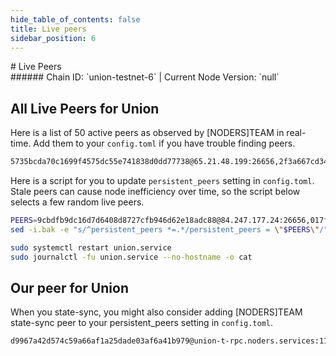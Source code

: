 ```yaml
---
hide_table_of_contents: false
title: Live peers
sidebar_position: 6
---
```


<div class="h1-with-icon icon-union">
# Live Peers
</div>
###### Chain ID: `union-testnet-6` | Current Node Version: `null`

## All Live Peers for Union
Here is a list of 50 active peers as observed by [NODERS]TEAM in real-time. Add them to your `config.toml` if you have trouble finding peers.

```bash
5735bcda70c1699f4575dc55e741838d0dd77738@65.21.48.199:26656,2f3a667cd348d694c2800b5625a44caa527e92a6@65.108.132.163:26656,90abee992c93064fe52549c3b4714ada4706676c@144.217.211.107:26656,a810b26f869fedf9b604304bd79466e939f149d9@65.109.68.87:27656,9f591758d3d9b23ffdca11e22fa030f678566c4e@88.99.3.158:24656,c778da65696e032ff92375c9b3a296d54fa89126@195.201.245.178:56076,56e5fe1d2da0a1ece4e38a511a3877293ee71c38@65.109.36.231:41656,64a2af7138b10951fd8869e1c024a11285b8f798@123.138.66.165:17156,345cac8998d59baa496fed23ef267210a1cb1ec5@65.109.70.45:34656,31631b522a339a41172cac7b89570072d68aa057@18.225.234.210:26656,2812a4ae3ebfba02973535d05d2bbcc80b7d215f@65.108.231.124:23656,b2f2c6ba26958a1daf5838dee130fe0f0d75518d@34.171.89.160:26656,467a9fd173db29d0883fa087473ff90c1f44eb3c@51.161.128.31:26656,cf73a8aca5ca1c08bbe65f7e0d987a226068fb89@162.250.127.226:41156,01fe0f9e6e3f3a82f51ebfa0f82d9cab66b224ae@95.217.107.96:26256,fc7f23504967a57f8aef4a18c81017eac622f9ba@37.27.37.88:26656,5759960e0bde8181d0556736cf6a2c959757eb9d@65.109.30.37:14656,174ec34248725efd678213edac568c7aae00ceb8@45.136.40.26:17156,b92549a37808010b5b753c04c8c36b7bbbcaa486@65.109.92.26:26656,a0e32aff7707fda85ff87fa8ea6f93d3196984aa@188.40.66.173:24656,7c4b0c65faff3800652a4c042f8b74ca4ca5a184@37.60.232.89:26656,e6e14a51bba7460af1948a77a88a3c16ae11365d@37.252.184.231:26656,13308ee0667231fc966ead1b8d14857043e25b4f@123.138.66.163:17156,a1dd58a735c466d56d7c097f60cd2448bf46c8b6@84.46.245.222:17156,534ccd5f0a2a4be3ee9dc9c305c16186079d89e3@195.14.6.2:26656,0c93a2ec330b9c291cce2fa992fb7b11813f9aa7@65.108.12.253:19007,017f2c708749c0a789e794f16face1b9662c63d0@23.111.23.233:16656,4677e8151cbed3996610002daa843eff025aaa05@89.58.32.218:27720,e53fb8078290d9933abec7c3265e45d94ee16f56@161.97.132.116:17156,9eb56cb3016c7aae59f8f67b890d1d21c04fa383@109.205.182.125:17156,7e73b4b0713cbf4c2bc2f8dabf5e5dd3db997599@89.58.10.135:17156,6b05756213516ee425022eef3dec0acb8b6cff8d@65.109.39.54:26656,b82b7b8d739c0869b0c2c369770a3adf66a126cb@198.244.179.173:26656,605710c9d36f1afd7cf380381522a7f127544967@148.251.235.130:15656,60218e22e5348273590f12a6a21553201668f482@93.190.140.5:26656,1026bd94a7c037b7f8731642e052c286c0521be2@65.108.40.246:26656,24b48589ab13d7020ef12a36a90ef6e7c3fdeab2@45.63.30.17:17156,05507faadc1be84c2883f62f159a7ef50c7d448b@95.164.32.219:26656,1c874e5717ef43aada2eb214deab5428916c1b4c@194.29.101.12:26656,56e8407a355a186c82b00c0012815ce4a842ff32@62.171.160.155:26656,0138df865f73d2f0721bcfa43907d0e59ee093c5@94.72.109.80:26656,b8189774044f3177d5bf6ca99a5efbde8564227f@173.231.40.186:24656,3568df0ccdeb088f1b217769f7e0457c19c484e7@194.163.150.31:17156,b37de4c50e26f7cde4c7b6ce06046a6693ffef2c@157.245.1.27:26656,7113ec1f1233e7419a3a5342c76e0596c219deb5@65.108.230.113:3156,767eecf9c7cf62dc893a5bc789a20d0e36fd3e70@5.161.228.108:26657,52be617885c293a05e12c46665c1ce33aef034b7@63.229.234.75:26656,a3fb532f4386cfdf01a5a1bdf0a568457b9dc310@153.92.126.130:26656,99e376c1595080505dc9f09a8d618ec5c587573d@123.138.66.169:17156,9cbdfb9dc16d7d6408d8727cfb946d62e18adc88@84.247.177.24:26656
```

Here is a script for you to update `persistent_peers` setting in `config.toml`. Stale peers can cause node inefficiency over time, so the script below selects a few random live peers.

```bash
PEERS=9cbdfb9dc16d7d6408d8727cfb946d62e18adc88@84.247.177.24:26656,017f2c708749c0a789e794f16face1b9662c63d0@23.111.23.233:16656,90abee992c93064fe52549c3b4714ada4706676c@144.217.211.107:26656,b2f2c6ba26958a1daf5838dee130fe0f0d75518d@34.171.89.160:26656,1026bd94a7c037b7f8731642e052c286c0521be2@65.108.40.246:26656
sed -i.bak -e "s/^persistent_peers *=.*/persistent_peers = \"$PEERS\"/" ~/.union/config/config.toml

sudo systemctl restart union.service
sudo journalctl -fu union.service --no-hostname -o cat
```

## Our peer for Union
When you state-sync, you might also consider adding [NODERS]TEAM state-sync peer to your persistent_peers setting in `config.toml`.

```bash
d9967a42d574c59a66af1a25dade03af6a41b979@union-t-rpc.noders.services:11656
```